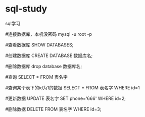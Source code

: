 # sql-study
sql学习

#连接数据库，本机没密码
mysql -u root -p

#查看数据库
SHOW DATABASES;

#创建数据库
CREATE DATABASE 数据库名;

#删除数据库
drop database 数据库名;

#查询
SELECT * FROM 表名字

#查询某个表下的id为1的数据
SELECT * FROM 表名字 WHERE id=1

#更新数据
UPDATE 表名字 SET phone='666'  WHERE id=2;

#删除数据
DELETE FROM 表名字 WHERE id=3;
